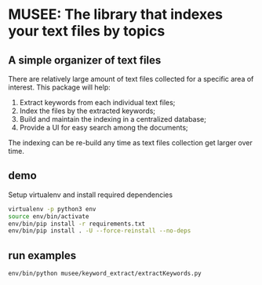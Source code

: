 # MUSEE: The library that indexes your text files by topics

## A simple organizer of text files

There are relatively large amount of text files collected for a specific area of interest.  This package will help:

1. Extract keywords from each individual text files;
2. Index the files by the extracted keywords;
3. Build and maintain the indexing in a centralized database;
4. Provide a UI for easy search among the documents;

The indexing can be re-build any time as text files collection get larger over time.

## demo

Setup virtualenv and install required dependencies

`````bash
virtualenv -p python3 env
source env/bin/activate
env/bin/pip install -r requirements.txt
env/bin/pip install . -U --force-reinstall --no-deps
`````

## run examples

`````bash
env/bin/python musee/keyword_extract/extractKeywords.py
`````
